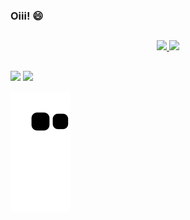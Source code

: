 ### Oiii! 😄

##
<div align="center">
  <a href="https://github.com/daniellygouveia">
  <img height="140em" src="https://github-readme-stats.vercel.app/api?username=daniellygouveia&show_icons=true&theme=dracula&include_all_commits=true&count_private=true"/>
  <img height="140em" src="https://github-readme-stats.vercel.app/api/top-langs/?username=daniellygouveia&layout=compact&langs_count=7&theme=dracula"/>
</div>
  
##
<div>
  <a href="https://instagram.com/daniellygouveia" target="_blank"><img src="https://img.shields.io/badge/-Instagram-%23E4405F?style=for-the-badge&logo=instagram&logoColor=white" target="_blank"></a>
   <a href="https://www.linkedin.com/in/daniellygouveiadeoliveira-45875016a" target="_blank"><img src="https://img.shields.io/badge/-LinkedIn-%230077B5?style=for-the-badge&logo=linkedin&logoColor=white" target="_blank"></a> 
    
 ![Snake animation](https://github.com/daniellygouveia/daniellygouveia/blob/output/github-contribution-grid-snake.svg)
  
</div>
